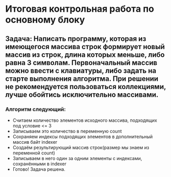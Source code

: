 # Итоговая контрольная работа по основному блоку
## Задача: Написать программу, которая из имеющегося массива строк формирует новый массив из строк, длина которых меньше, либо равна 3 символам. Первоначальный массив можно ввести с клавиатуры, либо задать на старте выполнения алгоритма. При решении не рекомендуется пользоваться коллекциями, лучше обойтись исключительно массивами.

### Алгоритм следующий:
* Считаем количество элементов исходного массива, подходящих под условие <= 3
* Записываем это количество в переменную count
* Сохраняем индексы подходящих элементов в дополнительный массив байт indexer
* Создаём результирующий массив строк(размер мы знаем из переменной count)
* Записываем в него один за одним элементы с индексами, сохранёнными в indexer
* Готово! Задача решена.